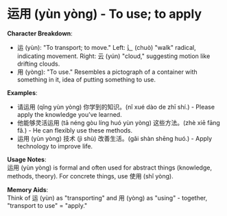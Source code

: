 # **运用 (yùn yòng) - To use; to apply**

**Character Breakdown**:  
- 运 (yùn): "To transport; to move." Left: 辶 (chuò) "walk" radical, indicating movement. Right: 云 (yún) "cloud," suggesting motion like drifting clouds.  
- 用 (yòng): "To use." Resembles a pictograph of a container with something in it, idea of putting something to use.

**Examples**:  
- 请运用 (qǐng yùn yòng) 你学到的知识。(nǐ xué dào de zhī shí.) - Please apply the knowledge you’ve learned.  
- 他能够灵活运用 (tā néng gòu líng huó yùn yòng) 这些方法。(zhè xiē fāng fǎ.) - He can flexibly use these methods.  
- 运用 (yùn yòng) 技术 (jì shù) 改善生活。(gǎi shàn shēng huó.) - Apply technology to improve life.

**Usage Notes**:  
运用 (yùn yòng) is formal and often used for abstract things (knowledge, methods, theory). For concrete things, use 使用 (shǐ yòng).

**Memory Aids**:  
Think of 运 (yùn) as "transporting" and 用 (yòng) as "using" - together, "transport to use" = "apply."